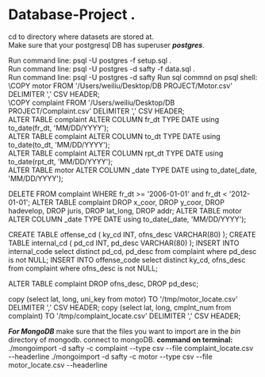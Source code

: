 # Database-Project . 
cd to directory where datasets are stored at.   
Make sure that your postgresql DB has superuser ***postgres***.

Run command line: psql -U postgres -f setup.sql .  
Run command line: psql -U postgres -d safty -f data.sql .  
Run command line: psql -U postgres -d safty
Run sql commnd on psql shell:   
\COPY motor FROM '/Users/weiliu/Desktop/DB PROJECT/Motor.csv' DELIMITER ',' CSV HEADER;   
\COPY complaint FROM '/Users/weiliu/Desktop/DB PROJECT/Complaint.csv' DELIMITER ',' CSV HEADER;   
ALTER TABLE complaint ALTER COLUMN fr_dt TYPE DATE using to_date(fr_dt, 'MM/DD/YYYY');   
ALTER TABLE complaint ALTER COLUMN to_dt TYPE DATE using to_date(to_dt, 'MM/DD/YYYY');   
ALTER TABLE complaint ALTER COLUMN rpt_dt TYPE DATE using to_date(rpt_dt, 'MM/DD/YYYY');   
ALTER TABLE motor ALTER COLUMN _date TYPE DATE using to_date(_date, 'MM/DD/YYYY');   
   
DELETE FROM complaint WHERE fr_dt >= '2006-01-01' and fr_dt < '2012-01-01';
ALTER TABLE complaint DROP x_coor, DROP y_coor, DROP hadevelop, DROP juris, DROP lat_long, DROP addr;
ALTER TABLE motor ALTER COLUMN _date TYPE DATE using to_date(_date, 'MM/DD/YYYY');

CREATE TABLE offense_cd ( ky_cd INT, ofns_desc VARCHAR(80) );
CREATE TABLE internal_cd ( pd_cd INT, pd_desc VARCHAR(80) );
INSERT INTO internal_code select distinct pd_cd, pd_desc from complaint where pd_desc is not NULL;
INSERT INTO offense_code select distinct ky_cd, ofns_desc from complaint where ofns_desc is not NULL;

ALTER TABLE complaint DROP ofns_desc, DROP pd_desc;

copy (select lat, long, uni_key from motor) TO '/tmp/motor_locate.csv' DELIMITER ',' CSV HEADER;
copy (select lat, long, cmplnt_num from complaint) TO '/tmp/complaint_locate.csv' DELIMITER ',' CSV HEADER;



***For MongoDB***
make sure that the files you want to import are in the *bin* directory of mongodb.
connect to mongoDB.
**command on terminal:**
./mongoimport -d safty -c complaint --type csv --file complaint_locate.csv --headerline
./mongoimport -d safty -c motor --type csv --file motor_locate.csv --headerline
